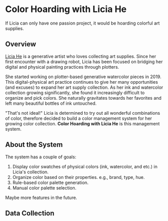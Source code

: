 # Color Hoarding with Licia He 

If Licia can only have one passion project, it would be hoarding colorful art supplies.

## Overview
[Licia He](https://www.eyesofpanda.com/) is a generative artist who loves collecting art supplies. Since her first encounter with a drawing robot, Licia has been focused on bridging her digital and physical painting practices through plotters. 

She started working on plotter-based generative watercolor pieces in 2019. This digital-physical art practice continues to give her many opportunities (and excuses) to expand her art supply collection. As her ink and watercolor collection growing significantly, she found it increasingly difficult to organize and pick colors. She naturally gravitates towards her favorites and left many beautiful bottles of ink untouched. 

"That's not ideal!" Licia is determined to try out all wonderful combinations of color, therefore decided to build a color management system for her growing color collection. **Color Hoarding with Licia He** is this management system. 

## About the System 
The system has a couple of goals:
1. Display color swatches of physical colors (ink, watercolor, and etc.) in Licia's collection. 
2. Organize color based on their properties. e.g., brand, type, hue. 
3. Rule-based color palette generation.
4. Manual color palette selection. 

Maybe more features in the future. 


## Data Collection 
